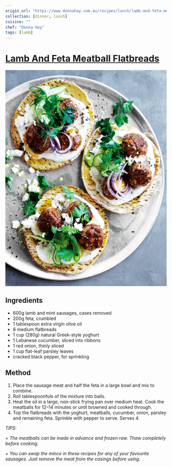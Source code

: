 ```yaml
---
origin_url: "https://www.donnahay.com.au/recipes/lunch/lamb-and-feta-meatball-flatbreads"
collection: [dinner, lunch]
cuisine: ""
chef: "Donna Hay"
tags: [lamb]
---
```

# [Lamb And Feta Meatball Flatbreads](https://www.donnahay.com.au/recipes/lunch/lamb-and-feta-meatball-flatbreadsv)

![lamb_feta_meatball_flatbread](../assets/lamb_feta_meatball_flatbread.jpg)

## Ingredients

- 600g lamb and mint sausages, cases removed
- 200g feta, crumbled
- 1 tablespoon extra virgin olive oil
- 8 medium flatbreads
- 1 cup (280g) natural Greek-style yoghurt
- 1 Lebanese cucumber, sliced into ribbons
- 1 red onion, thinly sliced
- 1 cup flat-leaf parsley leaves
- cracked black pepper, for sprinkling

## Method

1. Place the sausage meat and half the feta in a large bowl and mix to combine.
2. Roll tablespoonfuls of the mixture into balls.
3. Heat the oil in a large, non-stick frying pan over medium heat. Cook the meatballs for 12–14 minutes or until browned and cooked through.
4. Top the flatbreads with the yoghurt, meatballs, cucumber, onion, parsley and remaining feta. Sprinkle with pepper to serve. Serves 4.

*TIPS:*

*+ The meatballs can be made in advance and frozen raw. Thaw completely before cooking.*

*+ You can swap the mince in these recipes for any of your favourite sausages. Just remove the meat from the casings before using.*